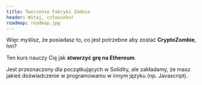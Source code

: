 ```yaml
---
title: Tworzenie Fabryki Zombie
header: Witaj, człowieku!
roadmap: roadmap.jpg
---
```

Więc myślisz, że posiadasz to, co jest potrzebne aby zostać **CryptoZombie**, hm?

Ten kurs nauczy Cię jak **stworzyć grę na Ethereum**.

Jest przeznaczony dla początkujących w Solidity, ale zakładamy, że masz jakieś doświadczenie w programowaniu w innym języku (np. Javascript).